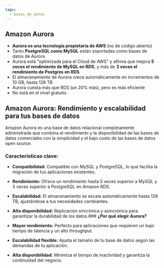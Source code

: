```yaml
---
tags:
  - bases_de_datos
---
```



## Amazon Aurora

* **Aurora es una tecnología propietaria de AWS** (no de código abierto)
* Tanto **PostgreSQL como MySQL** están soportadas como bases de datos de Aurora
* Aurora está "optimizada para el Cloud de AWS" y afirma que mejora **5 veces el rendimiento de MySQL en RDS**, y más de **3 veces el rendimiento de Postgres en RDS**
* El almacenamiento de Aurora crece automáticamente en incrementos de 10 GB, hasta 128 TB
* Aurora cuesta más que RDS (un 20% más), pero es más eficiente
* No está en el nivel gratuito


## **Amazon Aurora: Rendimiento y escalabilidad para tus bases de datos**

Amazon Aurora es una base de datos relacional completamente administrada que combina el rendimiento y la disponibilidad de las bases de datos comerciales con la simplicidad y el bajo costo de las bases de datos open source.

### **Características clave:**

* **Compatibilidad:** Compatible con MySQL y PostgreSQL, lo que facilita la migración de tus aplicaciones existentes.
* **Rendimiento:** Ofrece un rendimiento hasta 5 veces superior a MySQL y 3 veces superior a PostgreSQL en Amazon RDS.
* **Escalabilidad:** El almacenamiento se escala automáticamente hasta 128 TB, ajustándose a tus necesidades cambiantes.
* **Alta disponibilidad:** Replicación sincrónica y asincrónica para garantizar la durabilidad de los datos.### **¿Por qué elegir Aurora?**

* **Mayor rendimiento:** Perfecto para aplicaciones que requieren un bajo tiempo de latencia y un alto throughput.
* **Escalabilidad flexible:** Ajusta el tamaño de tu base de datos según las demandas de tu aplicación.
* **Alta disponibilidad:** Minimiza el tiempo de inactividad y garantiza la continuidad del negocio.
